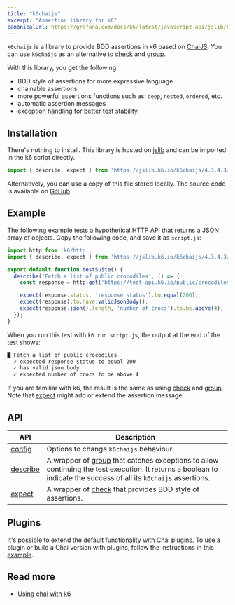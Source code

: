 ```yaml
---
title: "k6chaijs"
excerpt: "Assertion library for k6"
canonicalUrl: https://grafana.com/docs/k6/latest/javascript-api/jslib/k6chaijs/
---
```


`k6chaijs` is a library to provide BDD assertions in k6 based on [ChaiJS](https://www.chaijs.com/). You can use `k6chaijs` as an alternative to [check](/javascript-api/k6/check/) and [group](/javascript-api/k6/group/).

With this library, you get the following:
- BDD style of assertions for more expressive language
- chainable assertions
- more powerful assertions functions such as: `deep`, `nested`, `ordered`, etc.
- automatic assertion messages  
- [exception handling](/javascript-api/jslib/k6chaijs/error-handling/) for better test stability 


## Installation

There's nothing to install. This library is hosted on [jslib](https://jslib.k6.io/) and can be imported in the k6 script directly.


<CodeGroup labels={[]}>

```javascript
import { describe, expect } from 'https://jslib.k6.io/k6chaijs/4.3.4.3/index.js';
```

</CodeGroup>

Alternatively, you can use a copy of this file stored locally. The source code is available on [GitHub](https://github.com/grafana/k6-jslib-k6chaijs).

## Example

The following example tests a hypothetical HTTP API that returns a JSON array of objects. Copy the following code, and save it as `script.js`:

<CodeGroup labels={[]}>

```javascript
import http from 'k6/http';
import { describe, expect } from 'https://jslib.k6.io/k6chaijs/4.3.4.3/index.js';

export default function testSuite() {
  describe('Fetch a list of public crocodiles', () => {
    const response = http.get('https://test-api.k6.io/public/crocodiles');

    expect(response.status, 'response status').to.equal(200);
    expect(response).to.have.validJsonBody();
    expect(response.json().length, 'number of crocs').to.be.above(4);
  });
}
```

</CodeGroup>

When you run this test with `k6 run script.js`, the output at the end of the test shows:

```bash
█ Fetch a list of public crocodiles
  ✓ expected response status to equal 200
  ✓ has valid json body
  ✓ expected number of crocs to be above 4
```

If you are familiar with k6, the result is the same as using [check](/javascript-api/k6/check/) and [group](/javascript-api/k6/group/). Note that [expect](/javascript-api/jslib/k6chaijs/expect/) might add or extend the assertion message.

## API

| API | Description |
| -------- | ----------- |
| [config](/javascript-api/jslib/k6chaijs/config/)  | Options to change `k6chaijs` behaviour.  |
| [describe](/javascript-api/jslib/k6chaijs/describe/)  | A wrapper of [group](/javascript-api/k6/group/) that catches exceptions to allow continuing the test execution.  It returns a boolean to indicate the success of all its `k6chaijs` assertions. |
| [expect](/javascript-api/jslib/k6chaijs/expect/)  |  A wrapper of [check](/javascript-api/k6/check/) that provides BDD style of assertions. |


## Plugins

It's possible to extend the default functionality with [Chai plugins](https://www.chaijs.com/plugins/).  To use a plugin or build a Chai version with plugins, follow the instructions in this [example](https://community.grafana.com/t/how-to-build-plugins-for-chaijs/97010/3).

## Read more

- [Using chai with k6](https://k6.io/blog/k6-chai-js/)



